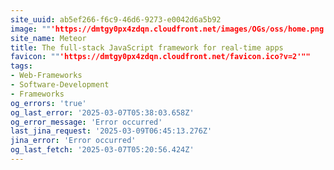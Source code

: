 ```yaml
---
site_uuid: ab5ef266-f6c9-46d6-9273-e0042d6a5b92
image: ""'https://dmtgy0px4zdqn.cloudfront.net/images/OGs/oss/home.png'""
site_name: Meteor
title: The full-stack JavaScript framework for real-time apps
favicon: ""'https://dmtgy0px4zdqn.cloudfront.net/favicon.ico?v=2'""
tags:
- Web-Frameworks
- Software-Development
- Frameworks
og_errors: 'true'
og_last_error: '2025-03-07T05:38:03.658Z'
og_error_message: 'Error occurred'
last_jina_request: '2025-03-09T06:45:13.276Z'
jina_error: 'Error occurred'
og_last_fetch: '2025-03-07T05:20:56.424Z'
---
```


